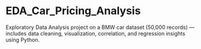 # EDA_Car_Pricing_Analysis
Exploratory Data Analysis project on a BMW car dataset (50,000 records) — includes data cleaning, visualization, correlation, and regression insights using Python.
